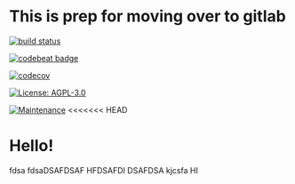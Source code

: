 # This is prep for moving over to gitlab 
[![build status](https://gitlab.com/poster983/Passport-Live/badges/master/build.svg)](https://gitlab.com/poster983/Passport-Live/commits/master)  

[![codebeat badge](https://codebeat.co/badges/c189e644-a819-4e8d-9c82-ceeaf410a566)](https://codebeat.co/projects/gitlab-com-poster983-passport-live-master)  


[![codecov](https://codecov.io/gl/poster983/Passport-Live/branch/master/graph/badge.svg)](https://codecov.io/gl/poster983/Passport-Live)  

[![License: AGPL-3.0](https://img.shields.io/badge/license-AGPL--3.0-000000.svg)](https://gitlab.com/poster983/Passport-Live/blob/master/LICENSE)  

[![Maintenance](https://img.shields.io/maintenance/yes/2017.svg)]()
<<<<<<< HEAD


Hello!
=======
fdsa
fdsaDSAFDSAF
 HFDSAFDI DSAFDSA
kjcsfa
 HI 
